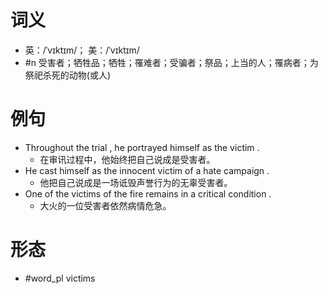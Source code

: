 # 词义
- 英：/ˈvɪktɪm/； 美：/ˈvɪktɪm/
- #n 受害者；牺牲品；牺牲；罹难者；受骗者；祭品；上当的人；罹病者；为祭祀杀死的动物(或人)
# 例句
- Throughout the trial , he portrayed himself as the victim .
	- 在审讯过程中，他始终把自己说成是受害者。
- He cast himself as the innocent victim of a hate campaign .
	- 他把自己说成是一场诋毁声誉行为的无辜受害者。
- One of the victims of the fire remains in a critical condition .
	- 大火的一位受害者依然病情危急。
# 形态
- #word_pl victims
